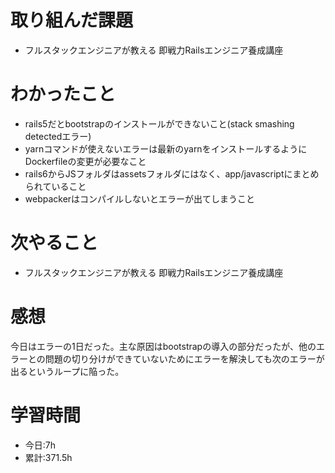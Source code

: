 # 取り組んだ課題
- フルスタックエンジニアが教える 即戦力Railsエンジニア養成講座
# わかったこと
- rails5だとbootstrapのインストールができないこと(stack smashing detectedエラー)
- yarnコマンドが使えないエラーは最新のyarnをインストールするようにDockerfileの変更が必要なこと
- rails6からJSフォルダはassetsフォルダにはなく、app/javascriptにまとめられていること
- webpackerはコンパイルしないとエラーが出てしまうこと
# 次やること
- フルスタックエンジニアが教える 即戦力Railsエンジニア養成講座
# 感想
今日はエラーの1日だった。主な原因はbootstrapの導入の部分だったが、他のエラーとの問題の切り分けができていないためにエラーを解決しても次のエラーが出るというループに陥った。
# 学習時間
- 今日:7h
- 累計:371.5h


